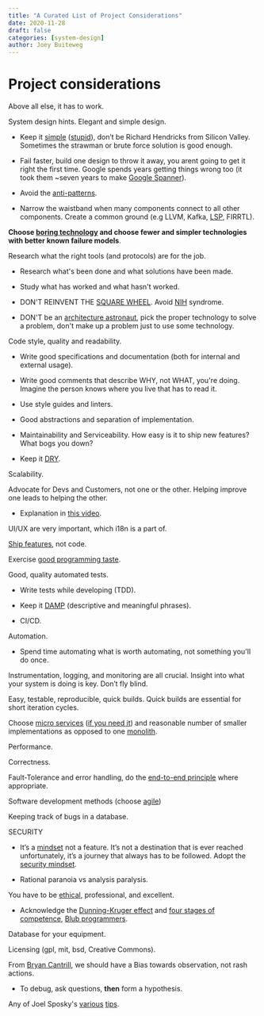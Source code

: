 ```yaml
---
title: "A Curated List of Project Considerations"
date: 2020-11-28
draft: false
categories: [system-design]
author: Joey Buiteweg
---
```


# Project considerations

Above all else, it has to work.

System design hints.  Elegant and simple design.

* Keep it [simple](https://en.wikipedia.org/wiki/Occam%27s_razor) ([stupid](https://en.wikipedia.org/wiki/KISS_principle)), don’t be Richard Hendricks from Silicon Valley. Sometimes the strawman or brute force solution is good enough.

* Fail faster, build one design to throw it away, you arent going to get it right the first time. Google spends years getting things wrong too (it took them ~seven years to make [Google Spanner](https://www.youtube.com/watch?v=nvlt0dA7rsQ)).

* Avoid the [anti-patterns](https://en.wikipedia.org/wiki/Anti-pattern#Software_engineering).

* Narrow the waistband when many components connect to all other components. Create a common ground (e.g LLVM, Kafka, [LSP](https://en.wikipedia.org/wiki/Language_Server_Protocol), FIRRTL).

**Choose [boring technology](http://boringtechnology.club/) and choose fewer and simpler technologies with better known failure models**.

Research what the right tools (and protocols) are for the job. 

* Research what's been done and what solutions have been made. 

* Study what has worked and what hasn't worked. 

* DON'T REINVENT THE [SQUARE WHEEL](https://en.wikipedia.org/wiki/Reinventing_the_wheel#Related_phrases). Avoid [NIH](https://en.wikipedia.org/wiki/Not_invented_here) syndrome.

* DON'T be an [architecture astronaut](https://www.joelonsoftware.com/2001/04/21/dont-let-architecture-astronauts-scare-you/), pick the proper technology to solve a problem, don't make up a problem just to use some technology.

Code style, quality and readability.

* Write good specifications and documentation (both for internal and external usage). 

* Write good comments that describe WHY, not WHAT, you're doing. Imagine the person knows where you live that has to read it.

* Use style guides and linters.

* Good abstractions and separation of implementation.

* Maintainability and Serviceability. How easy is it to ship new features? What bogs you down?

* Keep it [DRY](https://en.wikipedia.org/wiki/Don%27t_repeat_yourself).

Scalability.

Advocate for Devs and Customers, not one or the other. Helping improve one leads to helping the other.
* Explanation in [this video](https://www.youtube.com/watch?v=i69U0lvi89c).

UI/UX are very important, which i18n is a part of.

[Ship features](https://www.youtube.com/watch?v=o9pEzgHorH0), not code.

Exercise [good programming taste](https://www.ted.com/talks/linus_torvalds_the_mind_behind_linux).

Good, quality automated tests. 

* Write tests while developing (TDD).

* Keep it [DAMP](https://testing.googleblog.com/2019/12/testing-on-toilet-tests-too-dry-make.html) (descriptive and meaningful phrases).

* CI/CD.

Automation.

* Spend time automating what is worth automating, not something you'll do once.

Instrumentation, logging, and monitoring are all crucial. Insight into what your system is doing is key. Don’t fly blind.

Easy, testable, reproducible, quick builds. Quick builds are essential for short iteration cycles.

Choose [micro services](https://microservices.io/patterns/microservices.html) ([if you need it](https://pythonspeed.com/articles/dont-need-kubernetes/)) and reasonable number of smaller implementations as opposed to one [monolith](https://microservices.io/patterns/monolithic.html).

Performance.

Correctness.

Fault-Tolerance and error handling, do the [end-to-end principle](https://web.mit.edu/Saltzer/www/publications/endtoend/endtoend.pdf) where appropriate.

Software development methods (choose [agile](https://www.atlassian.com/agile/manifesto))

Keeping track of bugs in a database.

SECURITY
* It’s a [mindset](https://www.sentinelone.com/blog/having-trouble-getting-senior-management-to-buy-in-to-your-security-recommendations-try-these-essential-tips/) not a feature. It’s not a destination that is ever reached unfortunately, it’s a journey that always has to be followed. Adopt the [security mindset](https://www.coursera.org/lecture/digital-democracy/the-security-mindset-sLtQu).

* Rational paranoia vs analysis paralysis.

You have to be [ethical](https://www.acm.org/code-of-ethics), professional, and excellent.
* Acknowledge the [Dunning-Kruger effect](https://en.wikipedia.org/wiki/Dunning%E2%80%93Kruger_effect) and [four stages of competence](https://en.wikipedia.org/wiki/Four_stages_of_competence), [Blub programmers](https://en.wikipedia.org/wiki/Paul_Graham_(programmer)#Blub).

Database for your equipment.

Licensing (gpl, mit, bsd, Creative Commons).

From [Bryan Cantrill](https://www.youtube.com/watch?v=30jNsCVLpAE), we should have a Bias towards observation, not rash actions.

* To debug, ask questions, **then** form a hypothesis.

Any of Joel Sposky's [various](https://www.joelonsoftware.com/2000/08/09/the-joel-test-12-steps-to-better-code/) [tips](https://www.joelonsoftware.com/2000/04/06/things-you-should-never-do-part-i/).

